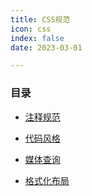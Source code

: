 ```yaml
---
title: CSS规范
icon: css
index: false
date: 2023-03-01

---
```


### 目录

- [注释规范](css-note.md)

- [代码风格](css-style.md)

- [媒体查询](css-media.md)

- [格式化布局](css-reset.md)



